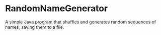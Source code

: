 # RandomNameGenerator
A simple Java program that shuffles and generates random sequences of names, saving them to a file.

